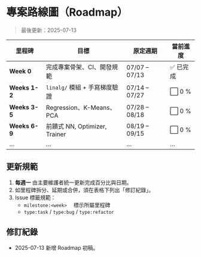 # 專案路線圖（Roadmap）

> 最後更新：2025-07-13

| 里程碑        | 目標                          | 原定週期      | 當前進度  |
| ------------- | ----------------------------- | ------------- | --------- |
| **Week 0**    | 完成專案骨架、CI、開發規範    | 07/07 – 07/13 | ✅ 已完成 |
| **Weeks 1-2** | `linalg/` 模組 + 手寫梯度驗證 | 07/14 – 07/27 | ⬜ 0 %    |
| **Weeks 3-5** | Regression、K-Means、PCA      | 07/28 – 08/18 | ⬜ 0 %    |
| **Weeks 6-9** | 前饋式 NN, Optimizer, Trainer | 08/19 – 09/15 | ⬜ 0 %    |
| …             | …                             | …             | …         |

## 更新規範

1. **每週一** 由主要維護者統一更新完成百分比與日期。
2. 如里程碑拆分、延期或合併，須在表格下列出「修訂紀錄」。
3. Issue 標籤規範：
   - `milestone:<week>`  標示所屬里程碑
   - `type:task` / `type:bug` / `type:refactor`

## 修訂紀錄

- 2025-07-13 新增 Roadmap 初稿。
